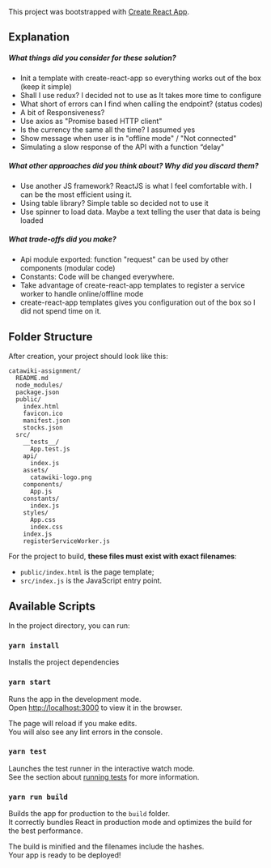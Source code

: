 This project was bootstrapped with [Create React App](https://github.com/facebookincubator/create-react-app).

## Explanation

##### What things did you consider for these solution?
* Init a template with create-react-app so everything works out of the box (keep it simple)
* Shall I use redux? I decided not to use as It takes more time to configure
* What short of errors can I find when calling the endpoint? (status codes)
* A bit of Responsiveness?
* Use axios as "Promise based HTTP client"
* Is the currency the same all the time? I assumed yes
* Show message when user is in "offline mode" / "Not connected"
* Simulating a slow response of the API with a function “delay"

##### What other approaches did you think about? Why did you discard them?
* Use another JS framework? ReactJS is what I feel comfortable with. I can be the most efficient using it.
* Using table library? Simple table so decided not to use it
* Use spinner to load data. Maybe a text telling the user that data is being loaded

##### What trade-offs did you make?
* Api module exported: function "request" can be used by other components (modular code)
* Constants: Code will be changed everywhere.
* Take advantage of create-react-app templates to register a service worker to handle online/offline mode
* create-react-app templates gives you configuration out of the box so I did not spend time on it.

## Folder Structure

After creation, your project should look like this:

```
catawiki-assignment/
  README.md
  node_modules/
  package.json
  public/
    index.html
    favicon.ico
    manifest.json
    stocks.json
  src/
    __tests__/
      App.test.js
    api/
      index.js
    assets/
      catawiki-logo.png
    components/
      App.js
    constants/
      index.js
    styles/
      App.css
      index.css
    index.js
    registerServiceWorker.js
```

For the project to build, **these files must exist with exact filenames**:

* `public/index.html` is the page template;
* `src/index.js` is the JavaScript entry point.

## Available Scripts

In the project directory, you can run:

### `yarn install`
Installs the project dependencies

### `yarn start`

Runs the app in the development mode.<br>
Open [http://localhost:3000](http://localhost:3000) to view it in the browser.

The page will reload if you make edits.<br>
You will also see any lint errors in the console.

### `yarn test`

Launches the test runner in the interactive watch mode.<br>
See the section about [running tests](#running-tests) for more information.

### `yarn run build`

Builds the app for production to the `build` folder.<br>
It correctly bundles React in production mode and optimizes the build for the best performance.

The build is minified and the filenames include the hashes.<br>
Your app is ready to be deployed!

